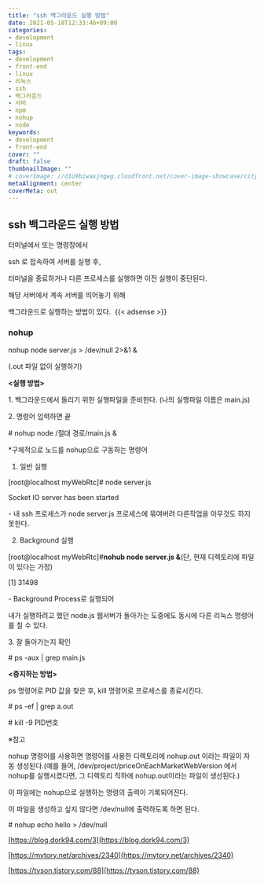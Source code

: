 ```yaml
---
title: "ssh 백그라운드 실행 방법"
date: 2021-05-18T12:33:46+09:00
categories: 
- development
- linux
tags: 
- development
- front-end
- linux
- 리눅스
- ssh
- 백그라운드
- 서버
- npm
- nohup
- node
keywords: 
- development
- front-end
cover: ""
draft: false
thumbnailImage: ""
# coverImage: //d1u9biwaxjngwg.cloudfront.net/cover-image-showcase/city.jpg
metaAlignment: center
coverMeta: out
---
```


<!--toc-->

## ssh 백그라운드 실행 방법

터미널에서 또는 명령창에서 

ssh 로 접속하여 서버를 실행 후, 

터미널을 종료하거나 다른 프로세스를 실행하면 이전 실행이 중단된다. 

해당 서버에서 계속 서버를 띄어놓기 위해 

백그라운드로 실행하는 방법이 있다. 
{{< adsense >}}
### nohup

nohup node server.js > /dev/null 2>&1 &

(.out 파일 없이 실행하기)

**<실행 방법>**

1\. 백그라운드에서 돌리기 위한 실행파일을 준비한다. (나의 실행파일 이름은 main.js)

2\. 명령어 입력하면 끝

\# nohup node /절대 경로/main.js &

\*구체적으로 노드를 nohup으로 구동하는 명령어

1) 일반 실행

\[root@localhost myWebRtc\]# node server.js

Socket IO server has been started

\- 내 ssh 프로세스가 node server.js 프로세스에 묶여버려 다른작업을 아무것도 하지 못한다.

2) Background 실행

\[root@localhost myWebRtc\]#**nohub node server.js &**(단, 현재 디렉토리에 파일이 있다는 가정)

\[1\] 31498

\- Background Process로 실행되어 

내가 실행하려고 했던 node.js 웹서버가 돌아가는 도중에도 동시에 다른 리눅스 명령어를 칠 수 있다.

3\. 잘 돌아가는지 확인

# ps -aux | grep main.js

**<중지하는 방법>**

ps 명령어로 PID 값을 찾은 후, kill 명령어로 프로세스를 종료시킨다.

\# ps -ef | grep a.out

\# kill -9 PID번호

※참고

nohup 명령어를 사용하면 명령어를 사용한 디렉토리에 nohup.out 이라는 파일이 자동 생성된다.(예를 들어, /dev/project/priceOnEachMarketWebVersion 에서 nohup를 실행시켰다면, 그 디렉토리 직하에 nohup.out이라는 파일이 생선된다.)

이 파일에는 nohup으로 실행하는 명령의 출력이 기록되어진다.

이 파일을 생성하고 싶지 않다면 /dev/null에 출력하도록 하면 된다.



\# nohup echo hello > /dev/null

[https://blog.dork94.com/3](https://blog.dork94.com/3)

[https://mytory.net/archives/2340](https://mytory.net/archives/2340)

[https://tyson.tistory.com/88](https://tyson.tistory.com/88)


